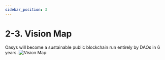```yaml
---
sidebar_position: 3
---
```


# 2-3. Vision Map
Oasys will become a sustainable public blockchain run entirely by DAOs in 6 years.
![Vision Map](/img/docs/vision/vision-map.png)